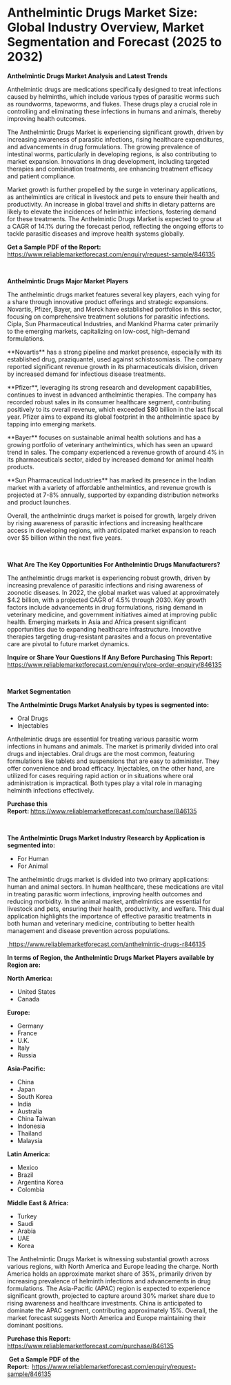 <p><h1>Anthelmintic Drugs Market Size: Global Industry Overview, Market Segmentation and Forecast (2025 to 2032)</h1></p><p><strong>Anthelmintic Drugs Market Analysis and Latest Trends</strong></p>
<p><p>Anthelmintic drugs are medications specifically designed to treat infections caused by helminths, which include various types of parasitic worms such as roundworms, tapeworms, and flukes. These drugs play a crucial role in controlling and eliminating these infections in humans and animals, thereby improving health outcomes.</p><p>The Anthelmintic Drugs Market is experiencing significant growth, driven by increasing awareness of parasitic infections, rising healthcare expenditures, and advancements in drug formulations. The growing prevalence of intestinal worms, particularly in developing regions, is also contributing to market expansion. Innovations in drug development, including targeted therapies and combination treatments, are enhancing treatment efficacy and patient compliance.</p><p>Market growth is further propelled by the surge in veterinary applications, as anthelmintics are critical in livestock and pets to ensure their health and productivity. An increase in global travel and shifts in dietary patterns are likely to elevate the incidences of helminthic infections, fostering demand for these treatments. The Anthelmintic Drugs Market is expected to grow at a CAGR of 14.1% during the forecast period, reflecting the ongoing efforts to tackle parasitic diseases and improve health systems globally.</p></p>
<p><strong>Get a Sample PDF of the Report:&nbsp;</strong> <a href="https://www.reliablemarketforecast.com/enquiry/request-sample/846135?utm_campaign=2795&utm_medium=2&utm_source=Github&utm_content=ia&utm_term=19042025&utm_id=anthelmintic-drugs">https://www.reliablemarketforecast.com/enquiry/request-sample/846135</a></p>
<p>&nbsp;</p>
<p><strong>Anthelmintic Drugs Major Market Players</strong></p>
<p><p>The anthelmintic drugs market features several key players, each vying for a share through innovative product offerings and strategic expansions. Novartis, Pfizer, Bayer, and Merck have established portfolios in this sector, focusing on comprehensive treatment solutions for parasitic infections. Cipla, Sun Pharmaceutical Industries, and Mankind Pharma cater primarily to the emerging markets, capitalizing on low-cost, high-demand formulations.</p><p>**Novartis** has a strong pipeline and market presence, especially with its established drug, praziquantel, used against schistosomiasis. The company reported significant revenue growth in its pharmaceuticals division, driven by increased demand for infectious disease treatments.</p><p>**Pfizer**, leveraging its strong research and development capabilities, continues to invest in advanced anthelmintic therapies. The company has recorded robust sales in its consumer healthcare segment, contributing positively to its overall revenue, which exceeded $80 billion in the last fiscal year. Pfizer aims to expand its global footprint in the anthelmintic space by tapping into emerging markets.</p><p>**Bayer** focuses on sustainable animal health solutions and has a growing portfolio of veterinary anthelmintics, which has seen an upward trend in sales. The company experienced a revenue growth of around 4% in its pharmaceuticals sector, aided by increased demand for animal health products.</p><p>**Sun Pharmaceutical Industries** has marked its presence in the Indian market with a variety of affordable anthelmintics, and revenue growth is projected at 7-8% annually, supported by expanding distribution networks and product launches.</p><p>Overall, the anthelmintic drugs market is poised for growth, largely driven by rising awareness of parasitic infections and increasing healthcare access in developing regions, with anticipated market expansion to reach over $5 billion within the next five years.</p></p>
<p>&nbsp;</p>
<p><strong>What Are The Key Opportunities For Anthelmintic Drugs Manufacturers?</strong></p>
<p><p>The anthelmintic drugs market is experiencing robust growth, driven by increasing prevalence of parasitic infections and rising awareness of zoonotic diseases. In 2022, the global market was valued at approximately $4.2 billion, with a projected CAGR of 4.5% through 2030. Key growth factors include advancements in drug formulations, rising demand in veterinary medicine, and government initiatives aimed at improving public health. Emerging markets in Asia and Africa present significant opportunities due to expanding healthcare infrastructure. Innovative therapies targeting drug-resistant parasites and a focus on preventative care are pivotal to future market dynamics.</p></p>
<p><strong>Inquire or Share Your Questions If Any Before Purchasing This Report:</strong> <a href="https://www.reliablemarketforecast.com/enquiry/pre-order-enquiry/846135?utm_campaign=2795&utm_medium=2&utm_source=Github&utm_content=ia&utm_term=19042025&utm_id=anthelmintic-drugs">https://www.reliablemarketforecast.com/enquiry/pre-order-enquiry/846135</a></p>
<p>&nbsp;</p>
<p><strong>Market Segmentation</strong></p>
<p><strong>The Anthelmintic Drugs Market Analysis by types is segmented into:</strong></p>
<p><ul><li>Oral Drugs</li><li>Injectables</li></ul></p>
<p><p>Anthelmintic drugs are essential for treating various parasitic worm infections in humans and animals. The market is primarily divided into oral drugs and injectables. Oral drugs are the most common, featuring formulations like tablets and suspensions that are easy to administer. They offer convenience and broad efficacy. Injectables, on the other hand, are utilized for cases requiring rapid action or in situations where oral administration is impractical. Both types play a vital role in managing helminth infections effectively.</p></p>
<p><strong>Purchase this Report:&nbsp;</strong><a href="https://www.reliablemarketforecast.com/purchase/846135?utm_campaign=2795&utm_medium=2&utm_source=Github&utm_content=ia&utm_term=19042025&utm_id=anthelmintic-drugs">https://www.reliablemarketforecast.com/purchase/846135</a></p>
<p>&nbsp;</p>
<p><strong>The Anthelmintic Drugs Market Industry Research by Application is segmented into:</strong></p>
<p><ul><li>For Human</li><li>For Animal</li></ul></p>
<p><p>The anthelmintic drugs market is divided into two primary applications: human and animal sectors. In human healthcare, these medications are vital in treating parasitic worm infections, improving health outcomes and reducing morbidity. In the animal market, anthelmintics are essential for livestock and pets, ensuring their health, productivity, and welfare. This dual application highlights the importance of effective parasitic treatments in both human and veterinary medicine, contributing to better health management and disease prevention across populations.</p></p>
<p><a href="https://www.reliablemarketforecast.com/anthelmintic-drugs-r846135?utm_campaign=2795&utm_medium=2&utm_source=Github&utm_content=ia&utm_term=19042025&utm_id=anthelmintic-drugs">&nbsp;https://www.reliablemarketforecast.com/anthelmintic-drugs-r846135</a></p>
<p><strong>In terms of Region, the Anthelmintic Drugs Market Players available by Region are:</strong></p>
<p>
    <p> <strong> North America: </strong>
        <ul>
            <li>United States</li>
            <li>Canada</li>
        </ul>
        </p> 
    <p> <strong> Europe: </strong>
        <ul>
            <li>Germany</li>
            <li>France</li>
            <li>U.K.</li>
            <li>Italy</li>
            <li>Russia</li>
        </ul>
        </p> 
    <p> <strong> Asia-Pacific: </strong>
        <ul>
            <li>China</li>
            <li>Japan</li>
            <li>South Korea</li>
            <li>India</li>
            <li>Australia</li>
            <li>China Taiwan</li>
            <li>Indonesia</li>
            <li>Thailand</li>
            <li>Malaysia</li>
        </ul>
        </p> 
    <p> <strong> Latin America: </strong>
        <ul>
            <li>Mexico</li>
            <li>Brazil</li>
            <li>Argentina Korea</li>
            <li>Colombia</li>
        </ul>
        </p> 
    <p> <strong> Middle East & Africa: </strong>
        <ul>
            <li>Turkey</li>
            <li>Saudi</li>
            <li>Arabia</li>
            <li>UAE</li>
            <li>Korea</li>
        </ul>
    </p>
    </p>
<p><p>The Anthelmintic Drugs Market is witnessing substantial growth across various regions, with North America and Europe leading the charge. North America holds an approximate market share of 35%, primarily driven by increasing prevalence of helminth infections and advancements in drug formulations. The Asia-Pacific (APAC) region is expected to experience significant growth, projected to capture around 30% market share due to rising awareness and healthcare investments. China is anticipated to dominate the APAC segment, contributing approximately 15%. Overall, the market forecast suggests North America and Europe maintaining their dominant positions.</p></p>
<p><strong>Purchase this Report: </strong><a href="https://www.reliablemarketforecast.com/purchase/846135?utm_campaign=2795&utm_medium=2&utm_source=Github&utm_content=ia&utm_term=19042025&utm_id=anthelmintic-drugs">https://www.reliablemarketforecast.com/purchase/846135</a></p>
<p>&nbsp;<strong>Get a Sample PDF of the Report:&nbsp;&nbsp;</strong><a href="https://www.reliablemarketforecast.com/enquiry/request-sample/846135?utm_campaign=2795&utm_medium=2&utm_source=Github&utm_content=ia&utm_term=19042025&utm_id=anthelmintic-drugs">https://www.reliablemarketforecast.com/enquiry/request-sample/846135</a></p>
<p><strong></strong></p>
<p><p></p><p></p><p></p></p>